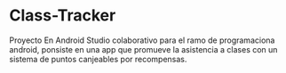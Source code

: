 # Class-Tracker
Proyecto En Android Studio colaborativo para el ramo de programaciona android, ponsiste en una app que promueve la asistencia a clases con un sistema de puntos canjeables por recompensas.
